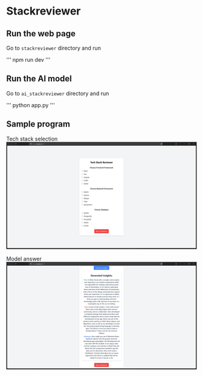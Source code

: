 # Stackreviewer

## Run the web page 
Go to `stackreviewer` directory and run

'''
npm run dev
'''

## Run the AI model
Go to  `ai_stackreviewer` directory and run

'''
python app.py
'''

## Sample program

Tech stack selection
![Stackreviewer image](images/image1.png)

Model answer
![Stackreviewer image](images/image2.png)



